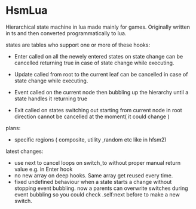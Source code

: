 # HsmLua
Hierarchical state machine in lua made mainly for games.
Originally written in ts and then converted programmatically to lua.

states are tables who support one or more of these hooks:
*  Enter called on all the newely entered states on state change can be cancelled returning true in case of state change while executing.
*  Update called from root to the current leaf can be cancelled in case of state change while executing.
*  Event called on the current node then bubbling up the hierarchy until a state handles it returning true
    
*  Exit called on states switching out starting from current node in root direction cannot be cancelled at the moment( it could change )

plans:
*  specific regions ( composite, utility ,random etc like in hfsm2)

latest changes:
* use next to cancel loops on switch_to without proper manual return value e.g. in Enter hook
* no new array on deep hooks. Same array get reused every time.
* fixed undefined behaviour when a state starts a change without stopping event bubbling. now a parents can overwrite switches during event bubbling so you could check .self:next before to make a new switch.
